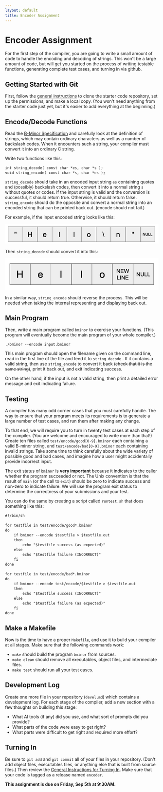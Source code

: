 ```yaml
---
layout: default
title: Encoder Assignment
---
```


# Encoder Assignment

For the first step of the compiler, you are going to write
a small amount of code to handle the encoding and decoding
of strings.  This won't be a large amount of code, but will
get you started on the process of writing testable functions,
generating complete test cases, and turning in via github.

## Getting Started with Git

First, follow the [general instructions](general) to clone
the starter code repository, set up the permissions, and make
a local copy.  (You won't need anything from the starter code
just yet, but it's easier to add everything at the beginning.)

## Encode/Decode Functions

Read the [B-Minor Specification](bminor.md) and carefully
look at the definition of strings, which may contain ordinary
characters as well as a number of backslash codes.  When it encounters
such a string, your compiler must convert it into an ordinary C string.

Write two functions like this:

```
int string_decode( const char *es, char *s );
void string_encode( const char *s, char *es );
```

`string_decode` should take in an encoded input string `es` containing
quotes and (possibly) backslash codes, then convert it into a normal string `s`
without quotes or codes.  If the input string is valid and the conversion
is successful, it should return true.  Otherwise, it should return false.
`string_encode` should do the opposite and convert a normal string into
an encoded string that can be printed back out.  (encode should not fail.)

For example, if the input encoded string looks like this:

![](encode1.png)

Then `string_decode` should convert it into this:

![](encode2.png)

In a similar way, `string_encode` should reverse the process.
This will be needed when taking the internal representing and displaying back out.

## Main Program

Then, write a main program called `bminor` to exercise your functions.
(This program will eventually become the main program of your whole compiler.)

```
./bminor --encode input.bminor
```

This main program should open the filename given on the command line,
read in the first line of the file and feed it to `string_decode`
.
If it contains a valid string, then use `string_encode` to convert
it back <s>(check that it is the same string)</s>, print it back out,
and exit indicating success.

On the other hand, if the input is not a valid string, then
print a detailed error message and exit indicating failure.

## Testing

A compiler has many odd corner cases that you must carefully handle.
The way to ensure that your program meets its requirements is to
generate a large number of test cases, and run them after making any change.

To that end, we will require you to turn in twenty test cases
at each step of the compiler.  (You are welcome and encouraged to write more than that!)
Create ten files called `test/encode/good[0-9].bminor` each containing
a valid B-minor string, and `test/encode/bad[0-9].bminor` each containing invalid
strings.  Take some time to think carefully about the wide variety of possible
good and bad cases, and imagine how a user might accidentally provide incorrect input.

The exit status of `bminor` is **very important** because it indicates to the caller whether the program succeeded or not.  The Unix convention is that the result of `main` (or the call to `exit`) should be zero to indicate success and non-zero to indicate failure.  We will use the program exit status to determine the correctness of your submissions and your test.

You can do the same by creating a script called `runtest.sh` that does something like this:

```
#!/bin/sh

for testfile in test/encode/good*.bminor
do
	if bminor --encode $testfile > $testfile.out
	then
		echo "$testfile success (as expected)"
	else
		echo "$testfile failure (INCORRECT)"
	fi
done

for testfile in test/encode/bad*.bminor
do
	if bminor --encode test/encode/$testfile > $testfile.out
	then
		echo "$testfile success (INCORRECT)"
	else
		echo "$testfile failure (as expected)"
	fi
done
```

## Make a Makefile

Now is the time to have a proper `Makefile`, and use it to build your compiler at all stages.
Make sure that the following commands work:

- `make` should build the program `bminor` from sources.
- `make clean` should remove all executables, object files, and intermediate files.
- `make test` should run all your test cases.

## Development Log

Create one more file in your repository (`devel.md`) which contains a development log.
For each stage of the compiler, add a new section with a few thoughts on building this stage:
- What AI tools (if any) did you use, and what sort of prompts did you provide?
- What parts of the code were easy to get right?
- What parts were difficult to get right and required more effort?

## Turning In

Be sure to `git add` and `git commit` all of your files in your repository.  (Don't add object files, executables files, or anything else that is built from source files.)  Then review the [General Instructions for Turning In](general).  Make sure that your code is tagged as a release named `encoder`.

**This assignment is due on Friday, Sep 5th at 9:30AM.**

